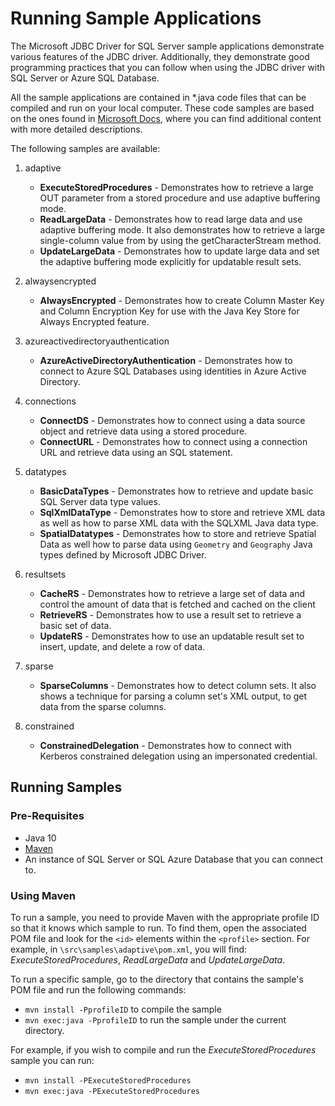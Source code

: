
# Running Sample Applications

The Microsoft JDBC Driver for SQL Server sample applications demonstrate various features of the JDBC driver. Additionally, they demonstrate good programming practices that you can follow when using the JDBC driver with SQL Server or Azure SQL Database.

All the sample applications are contained in *.java code files that can be compiled and run on your local computer. These code samples are based on the ones found in [Microsoft Docs](https://docs.microsoft.com/en-us/sql/connect/jdbc/sample-jdbc-driver-applications), where you can find additional content with more detailed descriptions.

The following samples are available:

1. adaptive
    * **ExecuteStoredProcedures** - Demonstrates how to retrieve a large OUT parameter from a stored procedure and use adaptive buffering mode.
    * **ReadLargeData** - Demonstrates how to read large data and use adaptive buffering mode. It also demonstrates how to retrieve a large single-column value from by using the getCharacterStream method.
    * **UpdateLargeData** - Demonstrates how to update large data and set the adaptive buffering mode explicitly for updatable result sets.

2. alwaysencrypted
    * **AlwaysEncrypted** - Demonstrates how to create Column Master Key and Column Encryption Key for use with the Java Key Store for Always Encrypted feature.

3. azureactivedirectoryauthentication
    * **AzureActiveDirectoryAuthentication** - Demonstrates how to connect to Azure SQL Databases using identities in Azure Active Directory.

4. connections
    * **ConnectDS** - Demonstrates how to connect using a data source object and retrieve data using a stored procedure.
    * **ConnectURL** - Demonstrates how to connect using a connection URL and retrieve data using an SQL statement.

5. datatypes
    * **BasicDataTypes** - Demonstrates how to retrieve and update basic SQL Server data type values.
    * **SqlXmlDataType** - Demonstrates how to store and retrieve XML data as well as how to parse XML data with the SQLXML Java data type.
    * **SpatialDatatypes** - Demonstrates how to store and retrieve Spatial Data as well how to parse data using `Geometry` and `Geography` Java types defined by Microsoft JDBC Driver.

6. resultsets
    * **CacheRS** - Demonstrates how to retrieve a large set of data and control the amount of data that is fetched and cached on the client
    * **RetrieveRS** - Demonstrates how to use a result set to retrieve a basic set of data.
    * **UpdateRS** - Demonstrates how to use an updatable result set to insert, update, and delete a row of data.

7. sparse
    * **SparseColumns** - Demonstrates how to detect column sets. It also shows a technique for parsing a column set's XML output, to get data from the sparse columns.

8. constrained
    * **ConstrainedDelegation** - Demonstrates how to connect with Kerberos constrained delegation using an impersonated credential.

## Running Samples

### Pre-Requisites

* Java 10
* [Maven](http://maven.apache.org/download.cgi)
* An instance of SQL Server or SQL Azure Database that you can connect to.

### Using Maven

To run a sample, you need to provide Maven with the appropriate profile ID so that it knows which sample to run. To find them, open the associated POM file and look for the `<id>` elements within the `<profile>` section. For example, in `\src\samples\adaptive\pom.xml`, you will find: _ExecuteStoredProcedures_, _ReadLargeData_ and _UpdateLargeData_.

To run a specific sample, go to the directory that contains the sample's POM file and run the following commands:

* `mvn install -PprofileID` to compile the sample 
* `mvn exec:java -PprofileID` to run the sample under the current directory.

For example, if you wish to compile and run the _ExecuteStoredProcedures_ sample you can run:

* `mvn install -PExecuteStoredProcedures`
* `mvn exec:java -PExecuteStoredProcedures`

